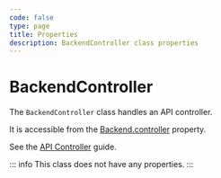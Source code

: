 ```yaml
---
code: false
type: page
title: Properties
description: BackendController class properties
---
```


# BackendController

The `BackendController` class handles an API controller.  

It is accessible from the [Backend.controller](/core/2/framework/classes/backend/properties#controller) property.

See the [API Controller](/core/2/guides/develop-on-kuzzle/api-controllers) guide.

::: info
This class does not have any properties.
:::
